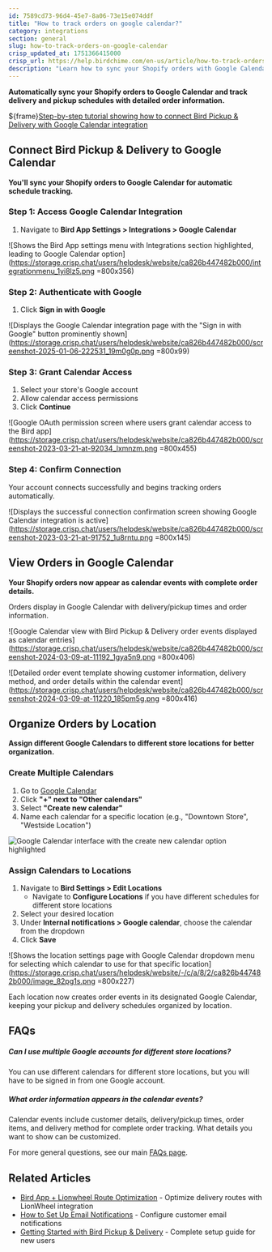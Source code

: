 ```yaml
---
id: 7589cd73-96d4-45e7-8a06-73e15e074ddf
title: "How to track orders on google calendar?"
category: integrations
section: general
slug: how-to-track-orders-on-google-calendar
crisp_updated_at: 1751366415000
crisp_url: https://help.birdchime.com/en-us/article/how-to-track-orders-on-google-calendar-7p8ous/
description: "Learn how to sync your Shopify orders with Google Calendar using Bird Pickup & Delivery. Automatically track delivery and pickup schedules with detailed order information."
---
```


**Automatically sync your Shopify orders to Google Calendar and track delivery and pickup schedules with detailed order information.**

${frame}[Step-by-step tutorial showing how to connect Bird Pickup & Delivery with Google Calendar integration](https://www.youtube.com/embed/G2QaNmyycBc)

## Connect Bird Pickup & Delivery to Google Calendar

**You'll sync your Shopify orders to Google Calendar for automatic schedule tracking.**

### Step 1: Access Google Calendar Integration

1. Navigate to **Bird App Settings > Integrations > Google Calendar**

![Shows the Bird App settings menu with Integrations section highlighted, leading to Google Calendar option](https://storage.crisp.chat/users/helpdesk/website/ca826b447482b000/integrationmenu_1yi8lz5.png =800x356)

### Step 2: Authenticate with Google

1. Click **Sign in with Google**

![Displays the Google Calendar integration page with the "Sign in with Google" button prominently shown](https://storage.crisp.chat/users/helpdesk/website/ca826b447482b000/screenshot-2025-01-06-222531_19m0g0p.png =800x99)

### Step 3: Grant Calendar Access

1. Select your store's Google account
2. Allow calendar access permissions
3. Click **Continue**

![Google OAuth permission screen where users grant calendar access to the Bird app](https://storage.crisp.chat/users/helpdesk/website/ca826b447482b000/screenshot-2023-03-21-at-92034_lxmnzm.png =800x455)

### Step 4: Confirm Connection

Your account connects successfully and begins tracking orders automatically.

![Displays the successful connection confirmation screen showing Google Calendar integration is active](https://storage.crisp.chat/users/helpdesk/website/ca826b447482b000/screenshot-2023-03-21-at-91752_1u8rntu.png =800x145)

## View Orders in Google Calendar

**Your Shopify orders now appear as calendar events with complete order details.**

Orders display in Google Calendar with delivery/pickup times and order information.

![Google Calendar view with Bird Pickup & Delivery order events displayed as calendar entries](https://storage.crisp.chat/users/helpdesk/website/ca826b447482b000/screenshot-2024-03-09-at-11192_1gya5n9.png =800x406)

![Detailed order event template showing customer information, delivery method, and order details within the calendar event](https://storage.crisp.chat/users/helpdesk/website/ca826b447482b000/screenshot-2024-03-09-at-11220_185pm5g.png =800x416)

## Organize Orders by Location

**Assign different Google Calendars to different store locations for better organization.**

### Create Multiple Calendars

1. Go to [Google Calendar](https://calendar.google.com)
2. Click **"+" next to "Other calendars"**
3. Select **"Create new calendar"**
4. Name each calendar for a specific location (e.g., "Downtown Store", "Westside Location")

![Google Calendar interface with the create new calendar option highlighted](https://storage.crisp.chat/users/helpdesk/website/-/c/a/8/2/ca826b447482b000/screenshot-2025-06-02-at-53653_1hpoa3m.png)

### Assign Calendars to Locations

1. Navigate to **Bird Settings > Edit Locations**
   - Navigate to **Configure Locations** if you have different schedules for different store locations
2. Select your desired location
3. Under **Internal notifications > Google calendar**, choose the calendar from the dropdown
4. Click **Save**

![Shows the location settings page with Google Calendar dropdown menu for selecting which calendar to use for that specific location](https://storage.crisp.chat/users/helpdesk/website/-/c/a/8/2/ca826b447482b000/image_82pg1s.png =800x227)

Each location now creates order events in its designated Google Calendar, keeping your pickup and delivery schedules organized by location.

## FAQs

##### Can I use multiple Google accounts for different store locations?
You can use different calendars for different store locations, but you will have to be signed in from one Google account.

##### What order information appears in the calendar events?
Calendar events include customer details, delivery/pickup times, order items, and delivery method for complete order tracking. What details you want to show can be customized.

For more general questions, see our main [FAQs page](https://help.birdchime.com/en-us/category/faqs-1ygmxau/).

## Related Articles

- [Bird App + Lionwheel Route Optimization](https://help.birdchime.com/en-us/article/bird-app-lionwheel-route-optimization-5jis2/) - Optimize delivery routes with LionWheel integration
- [How to Set Up Email Notifications](https://help.birdchime.com/en-us/article/how-to-customize-the-email-templates-kezxwj/) - Configure customer email notifications
- [Getting Started with Bird Pickup & Delivery](https://help.birdchime.com/en-us/article/how-to-enable-bird-pickup-and-delivery-date-widget-in-your-shopify-theme-450cbp/) - Complete setup guide for new users
